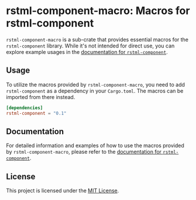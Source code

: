 # rstml-component-macro: Macros for rstml-component

`rstml-component-macro` is a sub-crate that provides essential macros for the `rstml-component` library. While it's not intended for direct use, you can explore example usages in the [documentation for `rstml-component`](https://https://docs.rs/rstml-component).

## Usage

To utilize the macros provided by `rstml-component-macro`, you need to add `rstml-component` as a dependency in your `Cargo.toml`. The macros can be imported from there instead.

<!-- x-release-please-start-version -->

```toml
[dependencies]
rstml-component = "0.1"
```

<!-- x-release-please-end-version -->

## Documentation

For detailed information and examples of how to use the macros provided by `rstml-component-macro`, please refer to the [documentation for `rstml-component`](https://https://docs.rs/rstml-component).

## License

This project is licensed under the [MIT License](../LICENSE).
